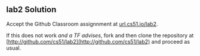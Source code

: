 
## lab2 Solution




Accept the Github Classroom assignnment at 
[url.cs51.io/lab2](http://url.cs51.io/lab2). 

If this does not work _and a TF advises_, fork and then clone the repository at 
[http://github.com/cs51/lab2](http://github.com/cs51/lab2) 
and proceed as usual.

